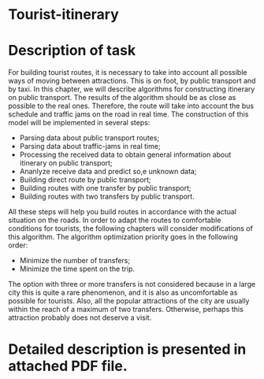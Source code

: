 # Tourist-itinerary
# Description of task

For building tourist routes, it is necessary to take into account all possible ways of moving between attractions. This is on foot, by public transport and by taxi. In this chapter, we will describe algorithms for constructing itinerary on public transport. The results of the algorithm should be as close as possible to the real ones. Therefore, the route will take into account the bus schedule and traffic jams on the road in real time.
The construction of this model will be implemented in several steps:
- Parsing data about public transport routes;
- Parsing data about traffic-jams in real time;
- Processing the received data to obtain general information about itinerary on public transport;
- Ananlyze receive data and predict so,e unknown data;
- Building direct route by public transport;
- Building routes with one transfer by public transport;
- Building routes with two transfers by public transport.

All these steps will help you build routes in accordance with the actual situation on the roads. In order to adapt the routes to comfortable conditions for tourists, the following chapters will consider modifications of this algorithm. 
The algorithm optimization priority goes in the following order:
- Minimize the number of transfers;
- Minimize the time spent on the trip.

The option with three or more transfers is not considered because in a large city this is quite a rare phenomenon, and it is also as uncomfortable as possible for tourists. Also, all the popular attractions of the city are usually within the reach of a maximum of two transfers. Otherwise, perhaps this attraction probably does not deserve a visit.


# Detailed description is presented in attached PDF file.
